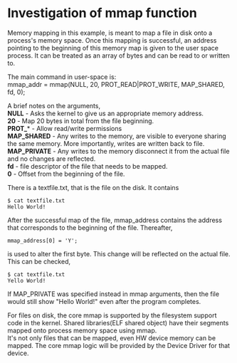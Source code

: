 # Investigation of mmap function

Memory mapping in this example, is meant to map a file in disk onto a process's memory space.
Once this mapping is successful, an address pointing to the beginning of this memory map is given to the user space process.
It can be treated as an array of bytes and can be read to or written to. 

The main command in user-space is:  
mmap_addr = mmap(NULL, 20, PROT_READ|PROT_WRITE, MAP_SHARED, fd, 0);

A brief notes on the arguments, <br>
**NULL** - Asks the kernel to give us an appropriate memory address. <br>
**20** - Map 20 bytes in total from the file beginning. <br>
**PROT_*** - Allow read/write permissions <br>
**MAP_SHARED** - Any writes to the memory, are visible to everyone sharing the same memory. More importantly, writes are written back to file. <br>
**MAP_PRIVATE** - Any writes to the memory disconnect it from the actual file and no changes are reflected. <br>
**fd** - file descriptor of the file that needs to be mapped. <br>
**0** - Offset from the beginning of the file. <br>

There is a textfile.txt, that is the file on the disk. It contains
```
$ cat textfile.txt
Hello World!
```
After the successful map of the file, mmap_address contains the address that corresponds to the beginning of the file.
Thereafter, 
```
mmap_address[0] = 'Y';
```
is used to alter the first byte. This change will be reflected on the actual file. This can be checked,

```
$ cat textfile.txt
Yello World!
```
If MAP_PRIVATE was specified instead in mmap arguments, then the file would still show "Hello World!" even after the program completes.

For files on disk, the core mmap is supported by the filesystem support code in the kernel. Shared libraries(ELF shared object) have their segments mapped onto process memory space using mmap. <br>
It's not only files that can be mapped, even HW device memory can be mapped. The core mmap logic will be provided by the Device Driver for that device.
